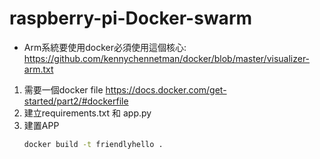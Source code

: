 # raspberry-pi-Docker-swarm
- Arm系統要使用docker必須使用這個核心:
  https://github.com/kennychennetman/docker/blob/master/visualizer-arm.txt

1.	需要一個docker file
  https://docs.docker.com/get-started/part2/#dockerfile
2.	建立requirements.txt 和 app.py
3.	建置APP
    ```Bash
    docker build -t friendlyhello .
    ```
